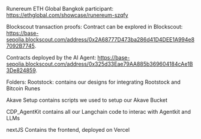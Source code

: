 Runereum
ETH Global Bangkok participant: https://ethglobal.com/showcase/runereum-szqfy

Blockscout transaction proofs:
Contract can be explored in Blockscout: https://base-sepolia.blockscout.com/address/0x2A68777D473ba286d41D4DEE1A994e87092B7745.

Contracts deployed by the AI Agent: https://base-sepolia.blockscout.com/address/0x325d33Eae79AA885b369604184cAe1B3De824859.

Folders:
Rootstock:
contains our designs for integrating Rootstock and Bitcoin Runes

Akave Setup
contains scripts we used to setup our Akave Bucket

CDP_AgentKit
contains all our Langchain code to interac with Agentkit and LLMs

nextJS
Contains the frontend, deployed on Vercel
